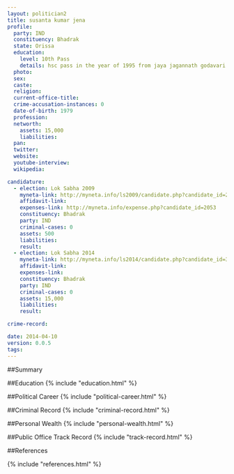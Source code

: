 ```yaml
---
layout: politician2
title: susanta kumar jena
profile: 
  party: IND
  constituency: Bhadrak
  state: Orissa
  education: 
    level: 10th Pass
    details: hsc pass in the year of 1995 from jaya jagannath godavari s.h. school. keshpur
  photo: 
  sex: 
  caste: 
  religion: 
  current-office-title: 
  crime-accusation-instances: 0
  date-of-birth: 1979
  profession: 
  networth: 
    assets: 15,000
    liabilities: 
  pan: 
  twitter: 
  website: 
  youtube-interview: 
  wikipedia: 

candidature: 
  - election: Lok Sabha 2009
    myneta-link: http://myneta.info/ls2009/candidate.php?candidate_id=2053
    affidavit-link: 
    expenses-link: http://myneta.info/expense.php?candidate_id=2053
    constituency: Bhadrak 
    party: IND
    criminal-cases: 0
    assets: 500
    liabilities: 
    result:  
  - election: Lok Sabha 2014
    myneta-link: http://myneta.info/ls2014/candidate.php?candidate_id=3252
    affidavit-link: 
    expenses-link: 
    constituency: Bhadrak 
    party: IND
    criminal-cases: 0
    assets: 15,000
    liabilities: 
    result:  

crime-record: 

date: 2014-04-10
version: 0.0.5
tags: 
---
```


##Summary


##Education
{% include "education.html" %}


##Political Career
{% include "political-career.html" %}


##Criminal Record
{% include "criminal-record.html" %}


##Personal Wealth
{% include "personal-wealth.html" %}


##Public Office Track Record
{% include "track-record.html" %}


##References


{% include "references.html" %}
